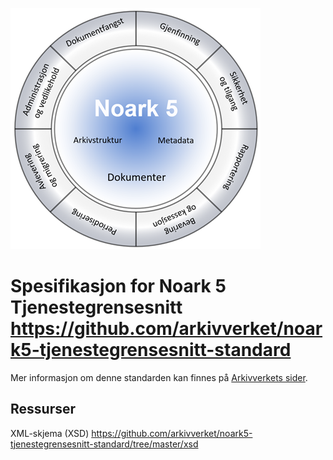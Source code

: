 ![](kapitler/media/Noark5v5_px400.png)

Spesifikasjon for Noark 5 Tjenestegrensesnitt
https://github.com/arkivverket/noark5-tjenestegrensesnitt-standard
=============================================

Mer informasjon om denne standarden kan finnes på [Arkivverkets
sider](https://www.arkivverket.no/forvaltning-og-utvikling/noark-standarden/noark-5/tjenestegrensesnitt-noark5).


Ressurser
---------

XML-skjema (XSD)
https://github.com/arkivverket/noark5-tjenestegrensesnitt-standard/tree/master/xsd
